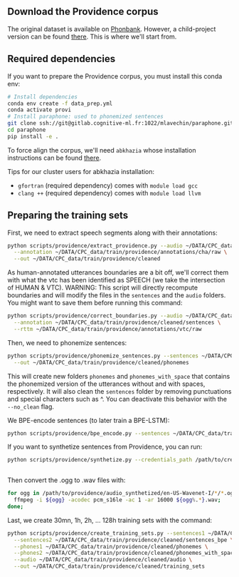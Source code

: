 ## Download the Providence corpus

The original dataset is available on [Phonbank](https://phonbank.talkbank.org/access/Eng-NA/Providence.html).
However, a child-project version can be found [there](https://gin.g-node.org/LAAC-LSCP/providence). 
This is where we'll start from.

## Required dependencies 

If you want to prepare the Providence corpus, you must install this conda env:

``````bash
# Install dependencies
conda env create -f data_prep.yml
conda activate provi
# Install paraphone: used to phonemized sentences
git clone ssh://git@gitlab.cognitive-ml.fr:1022/mlavechin/paraphone.git
cd paraphone
pip install -e .
``````

To force align the corpus, we'll need `abkhazia` whose installation instructions can be found [there](https://docs.cognitive-ml.fr/abkhazia/install.html).

Tips for our cluster users for abkhazia installation: 
- `gfortran` (required dependency) comes with `module load gcc`
- `clang ++` (required dependency) comes with `module load llvm`

## Preparing the training sets

First, we need to extract speech segments along with their annotations:

```bash
python scripts/providence/extract_providence.py --audio ~/DATA/CPC_data/train/providence/recordings/raw \
  --annotation ~/DATA/CPC_data/train/providence/annotations/cha/raw \
  --out ~/DATA/CPC_data/train/providence/cleaned
```

As human-annotated utterances boundaries are a bit off, we'll correct them with what the vtc has been identified as SPEECH (we take the intersection of HUMAN & VTC).
WARNING: This script will directly recompute boundaries and will modify the files in the `sentences` and the `audio` folders. You might want to save them before running this command:

```bash
python scripts/providence/correct_boundaries.py --audio ~/DATA/CPC_data/train/providence/cleaned/audio \
  --annotation ~/DATA/CPC_data/train/providence/cleaned/sentences \
  --rttm ~/DATA/CPC_data/train/providence/annotations/vtc/raw
```

Then, we need to phonemize sentences:

```bash
python scripts/providence/phonemize_sentences.py --sentences ~/DATA/CPC_data/train/providence/cleaned/sentences \
  --out ~/DATA/CPC_data/train/providence/cleaned/phonemes
```

This will create new folders `phonemes` and `phonemes_with_space` that contains the phonemized version of the utterances without and with spaces, respectively.
It will also clean the `sentences` folder by removing punctuations and special characters such as ^. You can deactivate this behavior with the `--no_clean` flag.

We BPE-encode sentences (to later train a BPE-LSTM):

```bash
python scripts/providence/bpe_encode.py --sentences ~/DATA/CPC_data/train/providence/cleaned/sentences
```

If you want to synthetize sentences from Providence, you can run:
```bash
python scripts/providence/synthetize.py --credentials_path /path/to/credentials.json \
  
```

Then convert the .ogg to .wav files with:

```bash
for ogg in /path/to/providence/audio_synthetized/en-US-Wavenet-I/*/*.ogg; do 
  ffmpeg -i ${ogg} -acodec pcm_s16le -ac 1 -ar 16000 ${ogg%.*}.wav; 
done;
```

Last, we create 30mn, 1h, 2h, ... 128h training sets with the command:

```bash
python scripts/providence/create_training_sets.py --sentences1 ~/DATA/CPC_data/train/providence/cleaned/sentences \
  --sentences2 ~/DATA/CPC_data/train/providence/cleaned/sentences_bpe \
  --phones1 ~/DATA/CPC_data/train/providence/cleaned/phonemes \
  --phones2 ~/DATA/CPC_data/train/providence/cleaned/phonemes_with_space \
  --audio ~/DATA/CPC_data/train/providence/cleaned/audio \
  --out ~/DATA/CPC_data/train/providence/cleaned/training_sets
```

